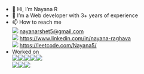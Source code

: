 - 👋 Hi, I’m Nayana R
- 👀 I’m a Web developer with 3+ years of experience
- 📫 How to reach me<br>
<img src="https://img.shields.io/badge/Gmail-D14836?style=for-the-badge&logo=gmail&logoColor=white"> nayanarshet5@gmail.com <br>
<img src="https://img.shields.io/badge/LinkedIn-0077B5?style=for-the-badge&logo=linkedin&logoColor=white" /> https://www.linkedin.com/in/nayana-raghava <br>
<img src="https://img.shields.io/badge/-LeetCode-FFA116?style=for-the-badge&logo=LeetCode&logoColor=black"> https://leetcode.com/Nayana5/ <br>
- Worked on <br>
<img src="https://img.shields.io/badge/Material--UI-0081CB?style=for-the-badge&logo=material-ui&logoColor=white"><img src="https://img.shields.io/badge/React-20232A?style=for-the-badge&logo=react&logoColor=61DAFB"><img src="https://img.shields.io/badge/Redux-593D88?style=for-the-badge&logo=redux&logoColor=white"><img src="https://img.shields.io/badge/storybook-FF4785?style=for-the-badge&logo=storybook&logoColor=white"><img src="https://img.shields.io/badge/Webpack-8DD6F9?style=for-the-badge&logo=Webpack&logoColor=white"><br>
<img src="https://img.shields.io/badge/Spring_Boot-F2F4F9?style=for-the-badge&logo=spring-boot"><img src="https://img.shields.io/badge/npm-CB3837?style=for-the-badge&logo=npm&logoColor=white"><img src="https://img.shields.io/badge/Node.js-339933?style=for-the-badge&logo=nodedotjs&logoColor=white">
<!---
NayanaRaghavaShet5/NayanaRaghavaShet5 is a ✨ special ✨ repository because its `README.md` (this file) appears on your GitHub profile.
You can click the Preview link to take a look at your changes.
--->
